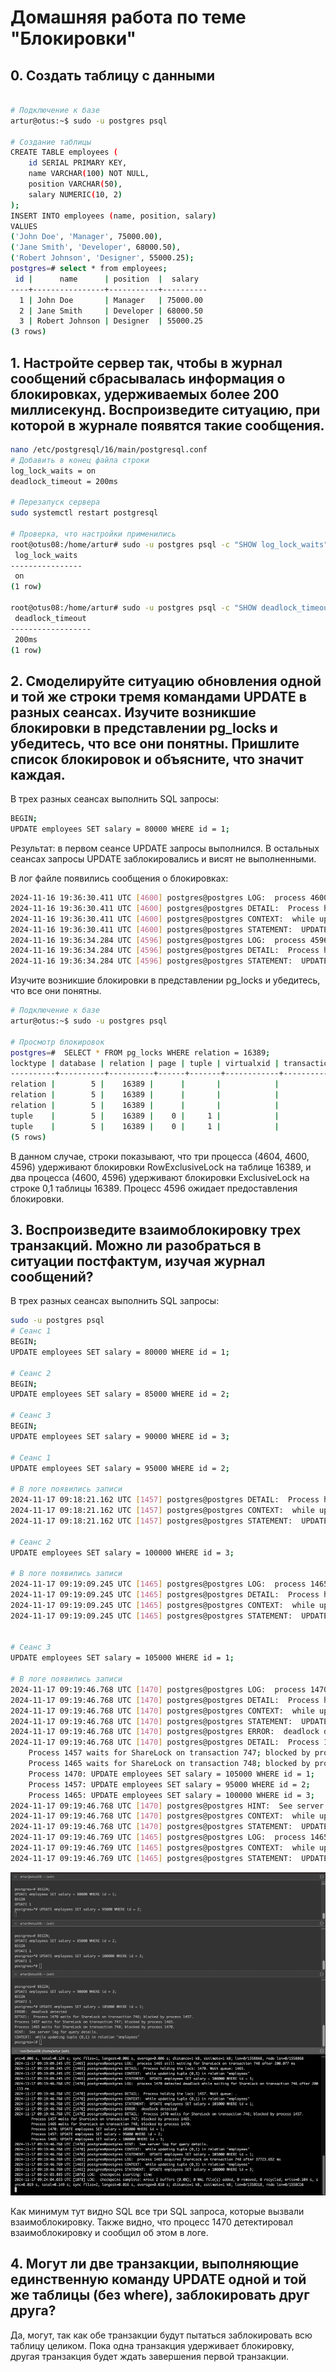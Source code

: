 # Домашняя работа по теме "Блокировки"

## 0. Создать таблицу с данными

```bash
  
# Подключение к базе
artur@otus:~$ sudo -u postgres psql

# Создание таблицы
CREATE TABLE employees (
    id SERIAL PRIMARY KEY,
    name VARCHAR(100) NOT NULL,
    position VARCHAR(50),
    salary NUMERIC(10, 2)
);
INSERT INTO employees (name, position, salary) 
VALUES
('John Doe', 'Manager', 75000.00),
('Jane Smith', 'Developer', 68000.50),
('Robert Johnson', 'Designer', 55000.25);
postgres=# select * from employees;
 id |      name      | position  |  salary
----+----------------+-----------+----------
  1 | John Doe       | Manager   | 75000.00
  2 | Jane Smith     | Developer | 68000.50
  3 | Robert Johnson | Designer  | 55000.25
(3 rows)
```

## 1. Настройте сервер так, чтобы в журнал сообщений сбрасывалась информация о блокировках, удерживаемых более 200 миллисекунд. Воспроизведите ситуацию, при которой в журнале появятся такие сообщения.

```bash
nano /etc/postgresql/16/main/postgresql.conf
# Добавить в конец файла строки
log_lock_waits = on
deadlock_timeout = 200ms

# Перезапуск сервера
sudo systemctl restart postgresql

# Проверка, что настройки применились
root@otus08:/home/artur# sudo -u postgres psql -c "SHOW log_lock_waits"
 log_lock_waits
----------------
 on
(1 row)

root@otus08:/home/artur# sudo -u postgres psql -c "SHOW deadlock_timeout"
 deadlock_timeout
------------------
 200ms
(1 row)
```

## 2. Смоделируйте ситуацию обновления одной и той же строки тремя командами UPDATE в разных сеансах. Изучите возникшие блокировки в представлении pg_locks и убедитесь, что все они понятны. Пришлите список блокировок и объясните, что значит каждая.

В трех разных сеансах выполнить SQL запросы:
```bash
BEGIN;
UPDATE employees SET salary = 80000 WHERE id = 1;
```

Результат: в первом сеансе UPDATE запросы выполнился. В остальных сеансах запросы UPDATE заблокировались и висят не выполненными.

В лог файле появились сообщения о блокировках:
```bash
2024-11-16 19:36:30.411 UTC [4600] postgres@postgres LOG:  process 4600 still waiting for ShareLock on transaction 743 after 200.079 ms
2024-11-16 19:36:30.411 UTC [4600] postgres@postgres DETAIL:  Process holding the lock: 4604. Wait queue: 4600.
2024-11-16 19:36:30.411 UTC [4600] postgres@postgres CONTEXT:  while updating tuple (0,1) in relation "employees"
2024-11-16 19:36:30.411 UTC [4600] postgres@postgres STATEMENT:  UPDATE employees SET salary = 80000 WHERE id = 1;
2024-11-16 19:36:34.284 UTC [4596] postgres@postgres LOG:  process 4596 still waiting for ExclusiveLock on tuple (0,1) of relation 16389 of database 5 after 200.109 ms
2024-11-16 19:36:34.284 UTC [4596] postgres@postgres DETAIL:  Process holding the lock: 4600. Wait queue: 4596.
2024-11-16 19:36:34.284 UTC [4596] postgres@postgres STATEMENT:  UPDATE employees SET salary = 80000 WHERE id = 1;
```

Изучите возникшие блокировки в представлении pg_locks и убедитесь, что все они понятны.
    
```bash
# Подключение к базе
artur@otus:~$ sudo -u postgres psql

# Просмотр блокировок
postgres=#  SELECT * FROM pg_locks WHERE relation = 16389;
locktype | database | relation | page | tuple | virtualxid | transactionid | classid | objid | objsubid | virtualtransaction | pid  |       mode       | granted | fastpath |           waitstart
----------+----------+----------+------+-------+------------+---------------+---------+-------+----------+--------------------+------+------------------+---------+----------+-------------------------------
relation |        5 |    16389 |      |       |            |               |         |       |          | 5/2                | 4604 | RowExclusiveLock | t       | t        |
relation |        5 |    16389 |      |       |            |               |         |       |          | 4/2                | 4600 | RowExclusiveLock | t       | t        |
relation |        5 |    16389 |      |       |            |               |         |       |          | 3/20               | 4596 | RowExclusiveLock | t       | t        |
tuple    |        5 |    16389 |    0 |     1 |            |               |         |       |          | 4/2                | 4600 | ExclusiveLock    | t       | f        |
tuple    |        5 |    16389 |    0 |     1 |            |               |         |       |          | 3/20               | 4596 | ExclusiveLock    | f       | f        | 2024-11-16 19:36:34.084168+00
(5 rows)
```

В данном случае, строки показывают, что три процесса (4604, 4600, 4596) удерживают блокировки RowExclusiveLock на таблице 16389, и два процесса (4600, 4596) удерживают блокировки ExclusiveLock на строке 0,1 таблицы 16389. Процесс 4596 ожидает предоставления блокировки.

## 3. Воспроизведите взаимоблокировку трех транзакций. Можно ли разобраться в ситуации постфактум, изучая журнал сообщений?

В трех разных сеансах выполнить SQL запросы:
```bash
sudo -u postgres psql
# Сеанс 1
BEGIN;
UPDATE employees SET salary = 80000 WHERE id = 1;

# Сеанс 2
BEGIN;
UPDATE employees SET salary = 85000 WHERE id = 2;

# Сеанс 3
BEGIN;
UPDATE employees SET salary = 90000 WHERE id = 3;

# Сеанс 1
UPDATE employees SET salary = 95000 WHERE id = 2;

# В логе появились записи
2024-11-17 09:18:21.162 UTC [1457] postgres@postgres DETAIL:  Process holding the lock: 1465. Wait queue: 1457.
2024-11-17 09:18:21.162 UTC [1457] postgres@postgres CONTEXT:  while updating tuple (0,2) in relation "employees"
2024-11-17 09:18:21.162 UTC [1457] postgres@postgres STATEMENT:  UPDATE employees SET salary = 95000 WHERE id = 2;

# Сеанс 2
UPDATE employees SET salary = 100000 WHERE id = 3;

# В логе появились записи
2024-11-17 09:19:09.245 UTC [1465] postgres@postgres LOG:  process 1465 still waiting for ShareLock on transaction 748 after 200.077 ms
2024-11-17 09:19:09.245 UTC [1465] postgres@postgres DETAIL:  Process holding the lock: 1470. Wait queue: 1465.
2024-11-17 09:19:09.245 UTC [1465] postgres@postgres CONTEXT:  while updating tuple (0,3) in relation "employees"
2024-11-17 09:19:09.245 UTC [1465] postgres@postgres STATEMENT:  UPDATE employees SET salary = 100000 WHERE id = 3;


# Сеанс 3
UPDATE employees SET salary = 105000 WHERE id = 1;

# В логе появились записи
2024-11-17 09:19:46.768 UTC [1470] postgres@postgres LOG:  process 1470 detected deadlock while waiting for ShareLock on transaction 746 after 200.113 ms
2024-11-17 09:19:46.768 UTC [1470] postgres@postgres DETAIL:  Process holding the lock: 1457. Wait queue: .
2024-11-17 09:19:46.768 UTC [1470] postgres@postgres CONTEXT:  while updating tuple (0,1) in relation "employees"
2024-11-17 09:19:46.768 UTC [1470] postgres@postgres STATEMENT:  UPDATE employees SET salary = 105000 WHERE id = 1;
2024-11-17 09:19:46.768 UTC [1470] postgres@postgres ERROR:  deadlock detected
2024-11-17 09:19:46.768 UTC [1470] postgres@postgres DETAIL:  Process 1470 waits for ShareLock on transaction 746; blocked by process 1457.
	Process 1457 waits for ShareLock on transaction 747; blocked by process 1465.
	Process 1465 waits for ShareLock on transaction 748; blocked by process 1470.
	Process 1470: UPDATE employees SET salary = 105000 WHERE id = 1;
	Process 1457: UPDATE employees SET salary = 95000 WHERE id = 2;
	Process 1465: UPDATE employees SET salary = 100000 WHERE id = 3;
2024-11-17 09:19:46.768 UTC [1470] postgres@postgres HINT:  See server log for query details.
2024-11-17 09:19:46.768 UTC [1470] postgres@postgres CONTEXT:  while updating tuple (0,1) in relation "employees"
2024-11-17 09:19:46.768 UTC [1470] postgres@postgres STATEMENT:  UPDATE employees SET salary = 105000 WHERE id = 1;
2024-11-17 09:19:46.769 UTC [1465] postgres@postgres LOG:  process 1465 acquired ShareLock on transaction 748 after 37723.652 ms
2024-11-17 09:19:46.769 UTC [1465] postgres@postgres CONTEXT:  while updating tuple (0,3) in relation "employees"
2024-11-17 09:19:46.769 UTC [1465] postgres@postgres STATEMENT:  UPDATE employees SET salary = 100000 WHERE id = 3;
```

![img.png](img.png)

Как минимум тут видно SQL все три SQL запроса, которые вызвали взаимоблокировку. Также видно, что процесс 1470 детектировал взаимоблокировку и сообщил об этом в логе.

## 4. Могут ли две транзакции, выполняющие единственную команду UPDATE одной и той же таблицы (без where), заблокировать друг друга?

Да, могут, так как обе транзакции будут пытаться заблокировать всю таблицу целиком. Пока одна транзакция удерживает блокировку, другая транзакция будет ждать завершения первой транзакции.

